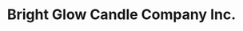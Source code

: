 ---
title: "Bright Glow Candle Company Inc."
url: /pomona/bright-glow-candle-company-inc/
shop: Kerzen
---